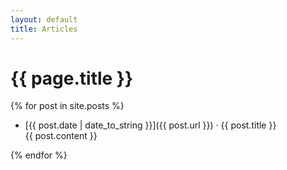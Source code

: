 ```yaml
---
layout: default
title: Articles
---
```

# {{ page.title }}

{% for post in site.posts %}

- [{{ post.date | date_to_string }}]({{ post.url }}) &middot; {{ post.title }}<br/>{{ post.content }}

{% endfor %}

